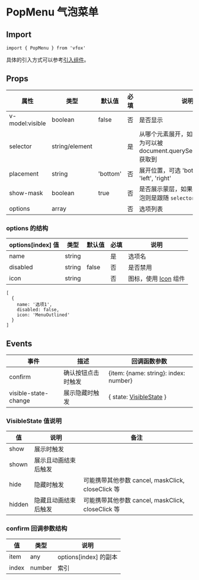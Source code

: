 # PopMenu 气泡菜单

## Import

```
import { PopMenu } from 'vfox'
```

具体的引入方式可以参考[引入组件](../guide/import.md)。

## Props

| 属性            | 类型           | 默认值   | 必填 | 说明                                                                              |
| --------------- | -------------- | -------- | ---- | --------------------------------------------------------------------------------- |
| v-model:visible | boolean        | false    | 否   | 是否显示                                                                          |
| selector        | string/element |          | 是   | 从哪个元素展开，如果是 string，则为可以被 document.querySelector(selector) 获取到 |
| placement       | string         | 'bottom' | 否   | 展开位置，可选 'bottom', 'top', 'left', 'right'                                   |
| show-mask       | boolean        | true     | 否   | 是否展示蒙层，如果设置不展示，气泡则是跟随 `selector` 对应的元素                  |
| options         | array          |          | 否   | 选项列表                                                                          |

### options 的结构

| options[index] 值 | 类型   | 默认值 | 必填 | 说明                              |
| ----------------- | ------ | ------ | ---- | --------------------------------- |
| name              | string |        | 是   | 选项名                            |
| disabled          | string | false  | 否   | 是否禁用                          |
| icon              | string |        | 否   | 图标，使用 [Icon](./Icon.md) 组件 |

```
[
  {
    name: '选项1',
    disabled: false,
    icon: 'MenuOutlined'
  }
]
```

## Events

| 事件                 | 描述               | 回调函数参数                                                |
| -------------------- | ------------------ | ----------------------------------------------------------- |
| confirm              | 确认按钮点击时触发 | {item: {name: string}: index: number}                       |
| visible-state-change | 展示隐藏时触发     | { state: [VisibleState](./PopMenu.md#visiblestate-值说明) } |

### VisibleState 值说明

| 值     | 说明                 | 备注                                              |
| ------ | -------------------- | ------------------------------------------------- |
| show   | 展示时触发           |                                                   |
| shown  | 展示且动画结束后触发 |                                                   |
| hide   | 隐藏时触发           | 可能携带其他参数 cancel, maskClick, closeClick 等 |
| hidden | 隐藏且动画结束后触发 | 可能携带其他参数 cancel, maskClick, closeClick 等 |

### confirm 回调参数结构

| 值    | 类型   | 说明                  |
| ----- | ------ | --------------------- |
| item  | any    | options[index] 的副本 |
| index | number | 索引                  |
